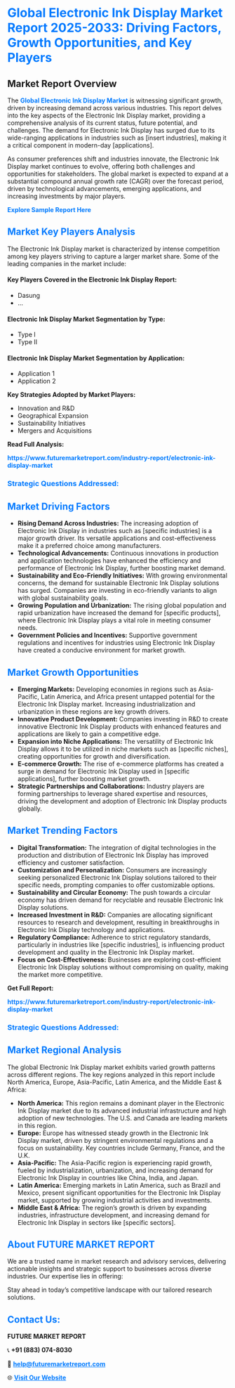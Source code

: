 <h1 style="color: #007BFF;">Global Electronic Ink Display Market Report 2025-2033: Driving Factors, Growth Opportunities, and Key Players</h1>

<section id="overview">
<h2>Market Report Overview</h2>
<p>The <a href="https://www.futuremarketreport.com/industry-report/electronic-ink-display-market" style="color: #007BFF; text-decoration: none;"><strong>Global Electronic Ink Display Market</strong></a> is witnessing significant growth, driven by increasing demand across various industries. This report delves into the key aspects of the Electronic Ink Display market, providing a comprehensive analysis of its current status, future potential, and challenges. The demand for Electronic Ink Display has surged due to its wide-ranging applications in industries such as [insert industries], making it a critical component in modern-day [applications].</p>
<p>As consumer preferences shift and industries innovate, the Electronic Ink Display market continues to evolve, offering both challenges and opportunities for stakeholders. The global market is expected to expand at a substantial compound annual growth rate (CAGR) over the forecast period, driven by technological advancements, emerging applications, and increasing investments by major players.</p>
</section>

<section id="overview">
<p><a href="https://www.futuremarketreport.com/request-sample/reportId=106010" style="color: #007BFF; text-decoration: none;"><strong>Explore Sample Report Here</strong></a></p>
</section>

<section id="key-players">
<h2 style="color: #007BFF;">Market Key Players Analysis</h2>
<p>The Electronic Ink Display market is characterized by intense competition among key players striving to capture a larger market share. Some of the leading companies in the market include:</p>
<h4>Key Players Covered in the Electronic Ink Display Report:</h4>
<ul><li>Dasung</li><li>...</li></ul>
<h4>Electronic Ink Display Market Segmentation by Type:</h4>
<ul><li>Type I</li><li>Type II</li></ul>

<h4>Electronic Ink Display Market Segmentation by Application:</h4>
<ul><li>Application 1</li><li>Application 2</li></ul>
<p><strong>Key Strategies Adopted by Market Players:</strong></p>
<ul>
<li>Innovation and R&D</li>
<li>Geographical Expansion</li>
<li>Sustainability Initiatives</li>
<li>Mergers and Acquisitions</li>
</ul>
</section>

<section>
<p><strong>Read Full Analysis: </strong></p><a href="https://www.futuremarketreport.com/industry-report/electronic-ink-display-market" style="color: #007BFF; text-decoration: none;"><strong>https://www.futuremarketreport.com/industry-report/electronic-ink-display-market</strong></a>
<h3 style="color: #007BFF;">Strategic Questions Addressed:</h3>
</section>

<section id="driving-factors">
<h2 style="color: #007BFF;">Market Driving Factors</h2>
<ul>
<li><strong>Rising Demand Across Industries:</strong> The increasing adoption of Electronic Ink Display in industries such as [specific industries] is a major growth driver. Its versatile applications and cost-effectiveness make it a preferred choice among manufacturers.</li>
<li><strong>Technological Advancements:</strong> Continuous innovations in production and application technologies have enhanced the efficiency and performance of Electronic Ink Display, further boosting market demand.</li>
<li><strong>Sustainability and Eco-Friendly Initiatives:</strong> With growing environmental concerns, the demand for sustainable Electronic Ink Display solutions has surged. Companies are investing in eco-friendly variants to align with global sustainability goals.</li>
<li><strong>Growing Population and Urbanization:</strong> The rising global population and rapid urbanization have increased the demand for [specific products], where Electronic Ink Display plays a vital role in meeting consumer needs.</li>
<li><strong>Government Policies and Incentives:</strong> Supportive government regulations and incentives for industries using Electronic Ink Display have created a conducive environment for market growth.</li>
</ul>
</section>

<section id="growth-opportunities">
<h2 style="color: #007BFF;">Market Growth Opportunities</h2>
<ul>
<li><strong>Emerging Markets:</strong> Developing economies in regions such as Asia-Pacific, Latin America, and Africa present untapped potential for the Electronic Ink Display market. Increasing industrialization and urbanization in these regions are key growth drivers.</li>
<li><strong>Innovative Product Development:</strong> Companies investing in R&D to create innovative Electronic Ink Display products with enhanced features and applications are likely to gain a competitive edge.</li>
<li><strong>Expansion into Niche Applications:</strong> The versatility of Electronic Ink Display allows it to be utilized in niche markets such as [specific niches], creating opportunities for growth and diversification.</li>
<li><strong>E-commerce Growth:</strong> The rise of e-commerce platforms has created a surge in demand for Electronic Ink Display used in [specific applications], further boosting market growth.</li>
<li><strong>Strategic Partnerships and Collaborations:</strong> Industry players are forming partnerships to leverage shared expertise and resources, driving the development and adoption of Electronic Ink Display products globally.</li>
</ul>
</section>

<section id="trending-factors">
<h2 style="color: #007BFF;">Market Trending Factors</h2>
<ul>
<li><strong>Digital Transformation:</strong> The integration of digital technologies in the production and distribution of Electronic Ink Display has improved efficiency and customer satisfaction.</li>
<li><strong>Customization and Personalization:</strong> Consumers are increasingly seeking personalized Electronic Ink Display solutions tailored to their specific needs, prompting companies to offer customizable options.</li>
<li><strong>Sustainability and Circular Economy:</strong> The push towards a circular economy has driven demand for recyclable and reusable Electronic Ink Display solutions.</li>
<li><strong>Increased Investment in R&D:</strong> Companies are allocating significant resources to research and development, resulting in breakthroughs in Electronic Ink Display technology and applications.</li>
<li><strong>Regulatory Compliance:</strong> Adherence to strict regulatory standards, particularly in industries like [specific industries], is influencing product development and quality in the Electronic Ink Display market.</li>
<li><strong>Focus on Cost-Effectiveness:</strong> Businesses are exploring cost-efficient Electronic Ink Display solutions without compromising on quality, making the market more competitive.</li>
</ul>
</section>

<section>
<p><strong>Get Full Report: </strong></p><a href="https://www.futuremarketreport.com/industry-report/electronic-ink-display-market" style="color: #007BFF; text-decoration: none;"><strong>https://www.futuremarketreport.com/industry-report/electronic-ink-display-market</strong></a>
<h3 style="color: #007BFF;">Strategic Questions Addressed:</h3>
</section>


<section id="regional-analysis">
<h2 style="color: #007BFF;">Market Regional Analysis</h2>
<p>The global Electronic Ink Display market exhibits varied growth patterns across different regions. The key regions analyzed in this report include North America, Europe, Asia-Pacific, Latin America, and the Middle East & Africa:</p>
<ul>
<li><strong>North America:</strong> This region remains a dominant player in the Electronic Ink Display market due to its advanced industrial infrastructure and high adoption of new technologies. The U.S. and Canada are leading markets in this region.</li>
<li><strong>Europe:</strong> Europe has witnessed steady growth in the Electronic Ink Display market, driven by stringent environmental regulations and a focus on sustainability. Key countries include Germany, France, and the U.K.</li>
<li><strong>Asia-Pacific:</strong> The Asia-Pacific region is experiencing rapid growth, fueled by industrialization, urbanization, and increasing demand for Electronic Ink Display in countries like China, India, and Japan.</li>
<li><strong>Latin America:</strong> Emerging markets in Latin America, such as Brazil and Mexico, present significant opportunities for the Electronic Ink Display market, supported by growing industrial activities and investments.</li>
<li><strong>Middle East & Africa:</strong> The region’s growth is driven by expanding industries, infrastructure development, and increasing demand for Electronic Ink Display in sectors like [specific sectors].</li>
</ul>
</section>

<footer>
<h2 style="color: #007BFF;">About FUTURE MARKET REPORT</h2>
<p>We are a trusted name in market research and advisory services, delivering actionable insights and strategic support to businesses across diverse industries. Our expertise lies in offering:</p>

<p>Stay ahead in today’s competitive landscape with our tailored research solutions.</p>

<h2 style="color: #007BFF;">Contact Us:</h2>
<p><strong>FUTURE MARKET REPORT</strong></p>
<p>📞 <strong>+91 (883) 074-8030</strong></p>
<p>📧 <strong><a href="mailto:help@futuremarketreport.com" style="color: #007BFF;">help@futuremarketreport.com</a></strong></p>
<p>🌐 <strong><a href="https://www.futuremarketreport.com/" style="color: #007BFF;">Visit Our Website</a></strong></p>
</footer>